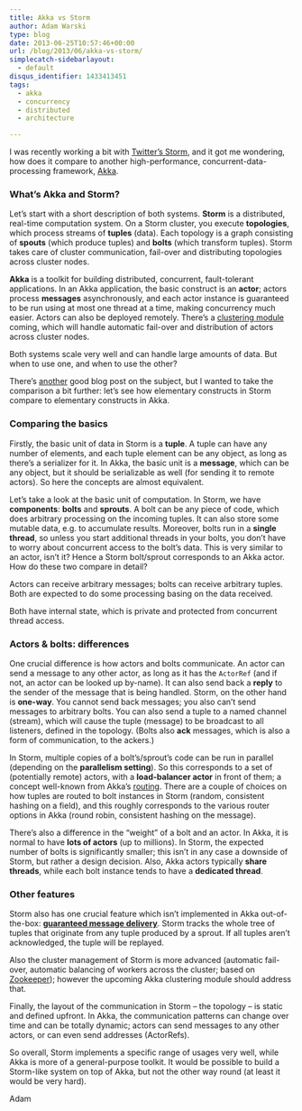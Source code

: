 ```yaml
---
title: Akka vs Storm
author: Adam Warski
type: blog
date: 2013-06-25T10:57:46+00:00
url: /blog/2013/06/akka-vs-storm/
simplecatch-sidebarlayout:
  - default
disqus_identifier: 1433413451
tags:
  - akka
  - concurrency
  - distributed
  - architecture

---
```

I was recently working a bit with [Twitter&#8217;s Storm][1], and it got me wondering, how does it compare to another high-performance, concurrent-data-processing framework, [Akka][2].

### What&#8217;s Akka and Storm?

Let&#8217;s start with a short description of both systems. **Storm** is a distributed, real-time computation system. On a Storm cluster, you execute **topologies**, which process streams of **tuples** (data). Each topology is a graph consisting of **spouts** (which produce tuples) and **bolts** (which transform tuples). Storm takes care of cluster communication, fail-over and distributing topologies across cluster nodes.

**Akka** is a toolkit for building distributed, concurrent, fault-tolerant applications. In an Akka application, the basic construct is an **actor**; actors process **messages** asynchronously, and each actor instance is guaranteed to be run using at most one thread at a time, making concurrency much easier. Actors can also be deployed remotely. There&#8217;s a [clustering module][3] coming, which will handle automatic fail-over and distribution of actors across cluster nodes.

Both systems scale very well and can handle large amounts of data. But when to use one, and when to use the other?

There&#8217;s [another][4] good blog post on the subject, but I wanted to take the comparison a bit further: let&#8217;s see how elementary constructs in Storm compare to elementary constructs in Akka.

### Comparing the basics

Firstly, the basic unit of data in Storm is a **tuple**. A tuple can have any number of elements, and each tuple element can be any object, as long as there&#8217;s a serializer for it. In Akka, the basic unit is a **message**, which can be any object, but it should be serializable as well (for sending it to remote actors). So here the concepts are almost equivalent.

Let&#8217;s take a look at the basic unit of computation. In Storm, we have **components**: **bolts** and **sprouts**. A bolt can be any piece of code, which does arbitrary processing on the incoming tuples. It can also store some mutable data, e.g. to accumulate results. Moreover, bolts run in a **single thread**, so unless you start additional threads in your bolts, you don&#8217;t have to worry about concurrent access to the bolt&#8217;s data. This is very similar to an actor, isn&#8217;t it? Hence a Storm bolt/sprout corresponds to an Akka actor. How do these two compare in detail?

Actors can receive arbitrary messages; bolts can receive arbitrary tuples. Both are expected to do some processing basing on the data received.

Both have internal state, which is private and protected from concurrent thread access.

### Actors & bolts: differences

One crucial difference is how actors and bolts communicate. An actor can send a message to any other actor, as long as it has the `ActorRef` (and if not, an actor can be looked up by-name). It can also send back a **reply** to the sender of the message that is being handled. Storm, on the other hand is **one-way**. You cannot send back messages; you also can&#8217;t send messages to arbitrary bolts. You can also send a tuple to a named channel (stream), which will cause the tuple (message) to be broadcast to all listeners, defined in the topology. (Bolts also **ack** messages, which is also a form of communication, to the ackers.)

In Storm, multiple copies of a bolt&#8217;s/sprout&#8217;s code can be run in parallel (depending on the **parallelism setting**). So this corresponds to a set of (potentially remote) actors, with a **load-balancer actor** in front of them; a concept well-known from Akka&#8217;s [routing][5]. There are a couple of choices on how tuples are routed to bolt instances in Storm (random, consistent hashing on a field), and this roughly corresponds to the various router options in Akka (round robin, consistent hashing on the message).

There&#8217;s also a difference in the &#8220;weight&#8221; of a bolt and an actor. In Akka, it is normal to have **lots of actors** (up to millions). In Storm, the expected number of bolts is significantly smaller; this isn&#8217;t in any case a downside of Storm, but rather a design decision. Also, Akka actors typically **share threads**, while each bolt instance tends to have a **dedicated thread**.

### Other features

Storm also has one crucial feature which isn&#8217;t implemented in Akka out-of-the-box: **[guaranteed message delivery][6]**. Storm tracks the whole tree of tuples that originate from any tuple produced by a sprout. If all tuples aren&#8217;t acknowledged, the tuple will be replayed.

Also the cluster management of Storm is more advanced (automatic fail-over, automatic balancing of workers across the cluster; based on [Zookeeper][7]); however the upcoming Akka clustering module should address that.

Finally, the layout of the communication in Storm &#8211; the topology &#8211; is static and defined upfront. In Akka, the communication patterns can change over time and can be totally dynamic; actors can send messages to any other actors, or can even send addresses (ActorRefs).

So overall, Storm implements a specific range of usages very well, while Akka is more of a general-purpose toolkit. It would be possible to build a Storm-like system on top of Akka, but not the other way round (at least it would be very hard).

Adam

 [1]: http://storm-project.net/
 [2]: http://akka.io/
 [3]: http://doc.akka.io/docs/akka/2.2.0-RC1/common/cluster.html
 [4]: http://blog.samibadawi.com/2013/04/akka-vs-finagle-vs-storm.html
 [5]: http://doc.akka.io/docs/akka/2.2.0-RC1/scala/routing.html
 [6]: https://github.com/nathanmarz/storm/wiki/Guaranteeing-message-processing
 [7]: http://zookeeper.apache.org/
